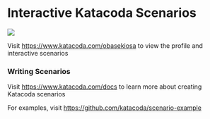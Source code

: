 # Interactive Katacoda Scenarios

[![](http://shields.katacoda.com/katacoda/obasekiosa/count.svg)](https://www.katacoda.com/obasekiosa "Get your profile on Katacoda.com")

Visit https://www.katacoda.com/obasekiosa to view the profile and interactive scenarios

### Writing Scenarios
Visit https://www.katacoda.com/docs to learn more about creating Katacoda scenarios

For examples, visit https://github.com/katacoda/scenario-example
